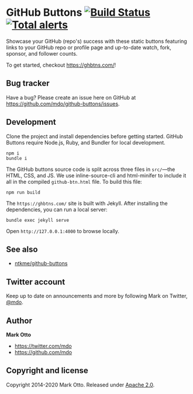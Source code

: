 # GitHub Buttons [![Build Status](https://github.com/mdo/github-buttons/workflows/CI/badge.svg)](https://github.com/mdo/github-buttons/actions?workflow=CI) [![Total alerts](https://img.shields.io/lgtm/alerts/g/mdo/github-buttons.svg?logo=lgtm&logoWidth=18)](https://lgtm.com/projects/g/mdo/github-buttons/alerts/)

Showcase your GitHub (repo's) success with these static buttons featuring links to your GitHub repo or profile page and up-to-date watch, fork, sponsor, and follower counts.

To get started, checkout <https://ghbtns.com/>!

## Bug tracker

Have a bug? Please create an issue here on GitHub at <https://github.com/mdo/github-buttons/issues>.

## Development

Clone the project and install dependencies before getting started. GitHub Buttons require Node.js, Ruby, and Bundler for local development.

```shell
npm i
bundle i
```

The GitHub buttons source code is split across three files in `src/`—the HTML, CSS, and JS. We use inline-source-cli and html-minifer to include it all in the compiled `github-btn.html` file. To build this file:

```shell
npm run build
```

The `https://ghbtns.com/` site is built with Jekyll. After installing the dependencies, you can run a local server:

```shell
bundle exec jekyll serve
```

Open `http://127.0.0.1:4000` to browse locally.

## See also

* [ntkme/github-buttons](https://buttons.github.io/)

## Twitter account

Keep up to date on announcements and more by following Mark on Twitter, [@mdo](https://twitter.com/mdo).

## Author

**Mark Otto**

* <https://twitter.com/mdo>
* <https://github.com/mdo>

## Copyright and license

Copyright 2014-2020 Mark Otto. Released under [Apache 2.0](LICENSE.md).
